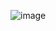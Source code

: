 ![image](https://user-images.githubusercontent.com/103042868/201520751-b602e515-a61f-4898-a3a3-6c170ce8037e.png)

